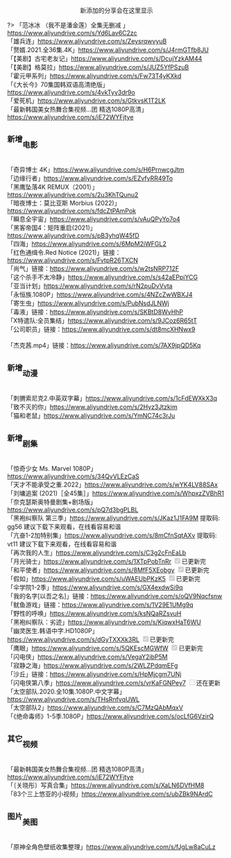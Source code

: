 
<center>新添加的分享会在这里显示</center>

?> 「范冰冰 （我不是潘金莲）全集无删减 」https://www.aliyundrive.com/s/Yd6Lav6C2zc
<br/>「雄兵连」https://www.aliyundrive.com/s/ZeysrqwvyuB
<br/>「赘婿.2021.全36集.4K」https://www.aliyundrive.com/s/J4rmGTfb8JU
<br/>「【美剧】古宅老友记」https://www.aliyundrive.com/s/DcujYzkAM44
<br/>「【美剧】格莫拉」https://www.aliyundrive.com/s/JUZ5YfPSzuB
<br/>「霍元甲系列」https://www.aliyundrive.com/s/Fw73T4yKXkd
<br/>「《大长今》70集国韩双语高清绝版」https://www.aliyundrive.com/s/4vkTyv3dr9o
<br/>「爱死机」https://www.aliyundrive.com/s/GtkvsK1T2LK
<br/>「最新韩国美女热舞合集视频...团 精选1080P高清」https://www.aliyundrive.com/s/iE72WYFjtye

## <sup>新增</sup><sub>电影</sub>
<br/>「奇异博士 4K」https://www.aliyundrive.com/s/H6PrnwcgJtm
<br/>「边缘行者」https://www.aliyundrive.com/s/EZvfyRR49To
<br/>「黑鹰坠落4K REMUX（2001）」https://www.aliyundrive.com/s/2u3KhTQunu2
<br/>「暗夜博士：莫比亚斯 Morbius (2022)」https://www.aliyundrive.com/s/fdcZtPAmPok
<br/>「瞬息全宇宙」https://www.aliyundrive.com/s/vAuQPyYo7o4
<br/>「黑客帝国4：矩阵重启(2021)」https://www.aliyundrive.com/s/pB3yhqW45fD
<br/>「四海」https://www.aliyundrive.com/s/6MpM2iWFGL2
<br/>「红色通缉令.Red Notice (2021)」链接：https://www.aliyundrive.com/s/FvtpR26TXCN
<br/>「尚气」链接：https://www.aliyundrive.com/s/w2tsNRP712F
<br/>「这个杀手不太冷静」https://www.aliyundrive.com/s/s42aEPpiYCG
<br/>「亚当计划」https://www.aliyundrive.com/s/rN2puDvVvta
<br/>「永恒族.1080P」https://www.aliyundrive.com/s/4NZcZwWBXJ4
<br/>「寄生虫」https://www.aliyundrive.com/s/PubNsdJLNWj
<br/>「毒液」链接：https://www.aliyundrive.com/s/SKBtD8WvHhP
<br/>「X特遣队:全员集结」https://www.aliyundrive.com/s/9JCoz6R65tT
<br/>「公司职员」链接：https://www.aliyundrive.com/s/dt8mcXHNwx9             
<br/>「杰克茜.mp4」链接：https://www.aliyundrive.com/s/7AX9jpQD5Kq

## <sup>新增</sup><sub>动漫</sub>
<br/>「刺猬索尼克2.中英双字幕」https://www.aliyundrive.com/s/1cFdEWXkX3q
<br/>「致不灭的你」https://www.aliyundrive.com/s/2Hyz3Jtzkim
<br/>「猫和老鼠」https://www.aliyundrive.com/s/YmNC74c3rJu

## <sup>新增</sup><sub>剧集</sub>


<br/>「惊奇少女 Ms. Marvel 1080P」https://www.aliyundrive.com/s/34QvVLEzCaS
<br/>「天才不能承受之重.2022」https://www.aliyundrive.com/s/wYK4LV88SAx
<br/>「刘墉追案 (2021)［全45集］」https://www.aliyundrive.com/s/WhpxzZVBhR1
<br/>「奈克瑟斯奥特曼剧集+剧场版」https://www.aliyundrive.com/s/pQ7d3bgPLBL
<br/>「黑袍纠察队 第三季」https://www.aliyundrive.com/s/JKaz1J1FA9M 提取码: gg56 建议下载下来观看，在线看容易和谐
<br/>「亢奋1-2加特别集」https://www.aliyundrive.com/s/8mCfnSqtAXv 提取码: vt11 建议下载下来观看，在线看容易和谐
<br/>「再次我的人生」https://www.aliyundrive.com/s/C3g2cFnEaLb
<br/>「月光骑士」https://www.aliyundrive.com/s/1XTpPobTnRr <input type="checkbox" disabled="" checked="checked">已更新完</input>
<br/>「和平使者」https://www.aliyundrive.com/s/8MfF5XEobgy <input type="checkbox" disabled="" checked="checked">已更新完</input>
<br/>「假如」https://www.aliyundrive.com/s/uWAEUbPKzK5 <input type="checkbox" disabled="" checked="checked">已更新完</input>
<br/>「伞学院1-2季」https://www.aliyundrive.com/s/GX4exdwSi9q
<br/>「我的名字[以吾之名]」链接：https://www.aliyundrive.com/s/oQV9Nqcfsnw
<br/>「鱿鱼游戏」链接：https://www.aliyundrive.com/s/1V29E1UMg9q
<br/>「野性的呼唤」https://www.aliyundrive.com/s/ksNQaRZsvuH
<br/>「黑袍纠察队：劣迹」https://www.aliyundrive.com/s/KiqwxHaT6WU
<br/>「幽灵医生.韩语中字.HD1080P」https://www.aliyundrive.com/s/dGyTXXXk3RL <input type="checkbox" disabled="" checked="checked">已更新完</input>
<br/>「鹰眼」https://www.aliyundrive.com/s/5QKEscMGWfW <input type="checkbox" disabled="" checked="checked">已更新完</input>
<br/>「闪电侠」https://www.aliyundrive.com/s/VegaY2ibP5M
<br/>「寂静之海」https://www.aliyundrive.com/s/2WLZPdqmEFg
<br/>「沙丘」链接：https://www.aliyundrive.com/s/HpMjcgm7UNj
<br/>「闪电侠第八季」https://www.aliyundrive.com/s/vrKaFGNPey7 <input type="checkbox" disabled="">还在更新</input>
<br/>「太空部队.2020.全10集.1080P.中文字幕」https://www.aliyundrive.com/s/THsRnfvqUWL
<br/>「太空部队2」https://www.aliyundrive.com/s/C7MzQAbMqxV
<br/>「《绝命毒师》1-5季.1080P」https://www.aliyundrive.com/s/ocLfG6VzirQ

## <sup>其它</sup><sub>视频</sub>
<br/>「最新韩国美女热舞合集视频...团 精选1080P高清」https://www.aliyundrive.com/s/iE72WYFjtye
<br/>「〔关晓彤〕写真合集」https://www.aliyundrive.com/s/XaLN6DVfHM8
<br/>「83个三上悠亚的小视频」https://www.aliyundrive.com/s/ubZBk9NArdC

## <sup>图片</sup><sub>美图</sub>
<br/>「原神全角色壁纸收集整理」https://www.aliyundrive.com/s/fJgLw8aCuLz
